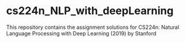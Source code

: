 # cs224n_NLP_with_deepLearning
This repository contains the assignment solutions for CS224n: Natural Language Processing with Deep Learning (2019) by Stanford
